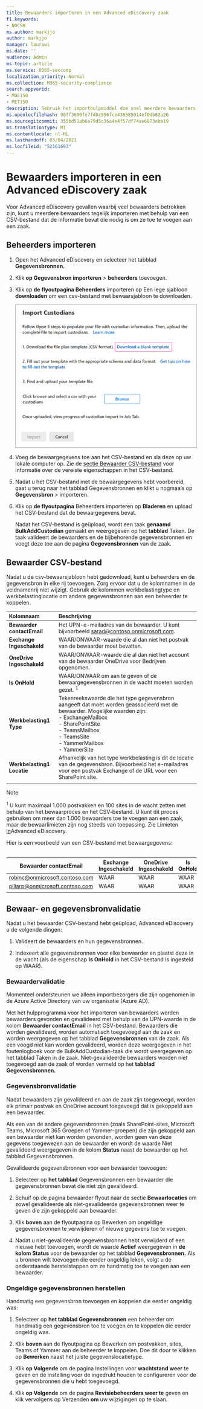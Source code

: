 ```yaml
---
title: Bewaarders importeren in een Advanced eDiscovery zaak
f1.keywords:
- NOCSH
ms.author: markjjo
author: markjjo
manager: laurawi
ms.date: ''
audience: Admin
ms.topic: article
ms.service: O365-seccomp
localization_priority: Normal
ms.collection: M365-security-compliance
search.appverid:
- MOE150
- MET150
description: Gebruik het importhulpmiddel dom snel meerdere bewaarders en bijbehorende gegevensbronnen toe te voegen aan een zaak in Advanced eDiscovery.
ms.openlocfilehash: 98ff3690fe7fd8c956fce436585014ef0db82a26
ms.sourcegitcommit: 355bd51ab6a79d5c36a4e4f57df74ae6873eba19
ms.translationtype: MT
ms.contentlocale: nl-NL
ms.lasthandoff: 03/04/2021
ms.locfileid: "52161693"
---
```

# <a name="import-custodians-to-an-advanced-ediscovery-case"></a>Bewaarders importeren in een Advanced eDiscovery zaak

Voor Advanced eDiscovery gevallen waarbij veel bewaarders betrokken zijn, kunt u meerdere bewaarders tegelijk importeren met behulp van een CSV-bestand dat de informatie bevat die nodig is om ze toe te voegen aan een zaak.

## <a name="import-custodians"></a>Beheerders importeren

1. Open het Advanced eDiscovery en selecteer het tabblad **Gegevensbronnen.**

2. Klik **op Gegevensbron importeren**  >  **beheerders** toevoegen.

3. Klik op **de flyoutpagina Beheerders** importeren op Een lege sjabloon **downloaden** om een csv-bestand met bewaarsjabloon te downloaden.

   ![Een CSV-sjabloon downloaden van flyoutpagina importbezorgers](../media/ImportCustodians1.png)

4. Voeg de bewaargegevens toe aan het CSV-bestand en sla deze op uw lokale computer op. Zie de [sectie Bewaarder CSV-bestand](#custodian-csv-file) voor informatie over de vereiste eigenschappen in het CSV-bestand.

5. Nadat u het CSV-bestand met de bewaargegevens hebt  voorbereid, gaat u terug naar het tabblad Gegevensbronnen en klikt u nogmaals op **Gegevensbron**  >   importeren.

6. Klik op **de flyoutpagina** Beheerders importeren op **Bladeren** en upload het CSV-bestand dat de bewaargegevens bevat.

   Nadat het CSV-bestand is geüpload, wordt een taak **genaamd BulkAddCustodian** gemaakt en weergegeven op het **tabblad** Taken. De taak valideert de bewaarders en de bijbehorende gegevensbronnen en voegt deze toe aan de pagina **Gegevensbronnen** van de zaak.

## <a name="custodian-csv-file"></a>Bewaarder CSV-bestand

Nadat u de csv-bewaarsjabloon hebt gedownload, kunt u beheerders en de gegevensbron in elke rij toevoegen. Zorg ervoor dat u de kolomnamen in de veldnamenrij niet wijzigt. Gebruik de kolommen werkbelastingtype en werkbelastinglocatie om andere gegevensbronnen aan een beheerder te koppelen.

| Kolomnaam|Beschrijving|
|:------- |:------------------------------------------------------------|
|**Bewaarder contactEmail**     |Het UPN-e-mailadres van de bewaarder. U kunt bijvoorbeeld sarad@contoso.onmicrosoft.com.           |
|**Exchange Ingeschakeld** | WAAR/ONWAAR-waarde die al dan niet het postvak van de bewaarder moet bevatten.      |
|**OneDrive Ingeschakeld** | WAAR/ONWAAR-waarde die al dan niet het account van de bewaarder OneDrive voor Bedrijven opgenomen. |
|**Is OnHold**        | WAAR/ONWAAR om aan te geven of de bewaargegevensbronnen in de wacht moeten worden gezet. <sup>1</sup>     |
|**Werkbelasting1 Type**         |Tekenreekswaarde die het type gegevensbron aangeeft dat moet worden geassocieerd met de bewaarder. Mogelijke waarden zijn: <br/>- ExchangeMailbox<br/> - SharePointSite<br/>- TeamsMailbox<br/>- TeamsSite<br/> - YammerMailbox<br/>- YammerSite |
|**Werkbelasting1 Locatie**     | Afhankelijk van het type werkbelasting is dit de locatie van de gegevensbron. Bijvoorbeeld het e-mailadres voor een postvak Exchange of de URL voor een SharePoint site. |
|||

> [!NOTE]
> <sup>1</sup> U kunt maximaal 1.000 postvakken en 100 sites in de wacht zetten met behulp van het bewaarproces en het CSV-bestand. U kunt dit proces gebruiken om meer dan 1.000 bewaarders toe te voegen aan een zaak, maar de bewaarlimieten zijn nog steeds van toepassing. Zie Limieten [in](limits-ediscovery20.md#hold-limits)Advanced eDiscovery.

Hier is een voorbeeld van een CSV-bestand met bewaargegevens:<br/><br/>

|Bewaarder contactEmail      | Exchange Ingeschakeld | OneDrive Ingeschakeld | Is OnHold | Werkbelasting1 Type | Werkbelasting1 Locatie             |
| ----------------- | ---------------- | ---------------- | --------- | -------------- | ------------------------------ |
|robinc@onmicrosoft.contoso.com | WAAR             | WAAR             | WAAR      | SharePointSite | https://contoso.sharepoint.com |
|pillarp@onmicrosoft.contoso.com | WAAR             | WAAR             | WAAR      | |  |
||||||

## <a name="custodian-and-data-source-validation"></a>Bewaar- en gegevensbronvalidatie

Nadat u het bewaarder CSV-bestand hebt geüpload, Advanced eDiscovery u de volgende dingen:

1. Valideert de bewaarders en hun gegevensbronnen.

2. Indexeert alle gegevensbronnen voor elke bewaarder en plaatst deze in de wacht (als de eigenschap **Is OnHold** in het CSV-bestand is ingesteld op WAAR).

### <a name="custodian-validation"></a>Bewaardervalidatie

Momenteel ondersteunen we alleen importbezorgers die zijn opgenomen in de Azure Active Directory van uw organisatie (Azure AD).

Met het hulpprogramma voor het importeren van bewaarders worden bewaarders gevonden en gevalideerd met behulp van de UPN-waarde in de kolom **Bewaarder contactEmail** in het CSV-bestand. Bewaarders die worden gevalideerd, worden automatisch toegevoegd aan de zaak en worden weergegeven op het tabblad **Gegevensbronnen** van de zaak. Als een voogd niet kan worden gevalideerd, worden deze weergegeven in het foutenlogboek voor de BulkAddCustodian-taak die wordt weergegeven op het tabblad Taken in de zaak.  Niet-gevalideerde bewaarders worden niet toegevoegd aan de zaak of worden vermeld op het **tabblad Gegevensbronnen.**

### <a name="data-source-validation"></a>Gegevensbronvalidatie

Nadat bewaarders zijn gevalideerd en aan de zaak zijn toegevoegd, worden elk primair postvak en OneDrive account toegevoegd dat is gekoppeld aan een bewaarder.

Als een van de andere gegevensbronnen (zoals SharePoint-sites, Microsoft Teams, Microsoft 365 Groepen of Yammer-groepen) die zijn gekoppeld aan een bewaarder niet kan worden gevonden, worden geen  van deze gegevens toegewezen aan de bewaarder en  wordt de waarde Niet gevalideerd weergegeven in de kolom **Status** naast de bewaarder op het tabblad Gegevensbronnen.

Gevalideerde gegevensbronnen voor een bewaarder toevoegen:

1. Selecteer op **het tabblad** Gegevensbronnen een bewaarder die gegevensbronnen bevat die niet zijn gevalideerd.

2. Schuif op de pagina bewaarder flyout naar de sectie **Bewaarlocaties** om zowel gevalideerde als niet-gevalideerde gegevensbronnen weer te geven die zijn gekoppeld aan bewaarder.

3. Klik **boven** aan de flyoutpagina op Bewerken om ongeldige gegevensbronnen te verwijderen of nieuwe gegevens toe te voegen.

4. Nadat u niet-gevalideerde gegevensbronnen hebt verwijderd of een nieuwe hebt toevoegen, wordt de waarde **Actief** weergegeven in **de kolom Status** voor de bewaarder op het tabblad **Gegevensbronnen.** Als u bronnen wilt toevoegen die eerder ongeldig leken, volgt u de onderstaande herstelstappen om ze handmatig toe te voegen aan een bewaarder.

### <a name="remediating-invalid-data-sources"></a>Ongeldige gegevensbronnen herstellen

Handmatig een gegevensbron toevoegen en koppelen die eerder ongeldig was:

1. Selecteer op **het tabblad Gegevensbronnen** een beheerder om handmatig een gegevensbron toe te voegen en te koppelen die eerder ongeldig was.

2. Klik **boven** aan de flyoutpagina op Bewerken om postvakken, sites, Teams of Yammer aan de beheerder te koppelen. Doe dit door te klikken op **Bewerken** naast het juiste gegevenslocatietype.

3. Klik **op Volgende** om de pagina Instellingen voor **wachtstand weer** te geven en de instelling voor de ingedrukt houden te configureren voor de gegevensbronnen die u hebt toegevoegd.

4. Klik **op Volgende** om de pagina **Revisiebeheerders weer te** geven en klik vervolgens op Verzenden **om** uw wijzigingen op te slaan.
